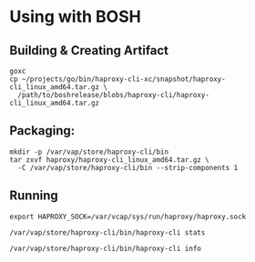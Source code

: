 # Using with BOSH

## Building & Creating Artifact
```
goxc
cp ~/projects/go/bin/haproxy-cli-xc/snapshot/haproxy-cli_linux_amd64.tar.gz \
  /path/to/boshrelease/blobs/haproxy-cli/haproxy-cli_linux_amd64.tar.gz
```

## Packaging:
```
mkdir -p /var/vap/store/haproxy-cli/bin
tar zxvf haproxy/haproxy-cli_linux_amd64.tar.gz \
  -C /var/vap/store/haproxy-cli/bin --strip-components 1
```

## Running

```
export HAPROXY_SOCK=/var/vcap/sys/run/haproxy/haproxy.sock

/var/vap/store/haproxy-cli/bin/haproxy-cli stats

/var/vap/store/haproxy-cli/bin/haproxy-cli info
```

